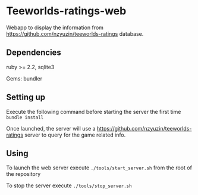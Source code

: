 Teeworlds-ratings-web
=====================

Webapp to display the information from https://github.com/nzyuzin/teeworlds-ratings database.

Dependencies
------------

ruby >= 2.2, sqlite3

Gems: bundler

Setting up
----------

Execute the following command before starting the server the first time
`bundle install`

Once launched, the server will use a https://github.com/nzyuzin/teeworlds-ratings server to query for the game related info.

Using
-----

To launch the web server execute
`./tools/start_server.sh`
from the root of the repository

To stop the server execute
`./tools/stop_server.sh`

